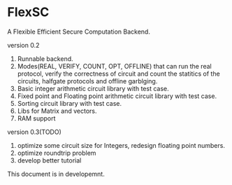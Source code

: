 FlexSC
======

A Flexible Efficient Secure Computation Backend.

version 0.2

1. Runnable backend.
2. Modes(REAL, VERIFY, COUNT, OPT, OFFLINE) that can run the real protocol, verify the correctness of circuit and count the statitics 
of the circuits, halfgate protocols and offline garblging.
3. Basic integer arithmetic circuit library with test case.
4. Fixed point and Floating point arithmetic circuit library with test case.
5. Sorting circuit library with test case. 
6. Libs for Matrix and vectors.
7. RAM support

version 0.3(TODO)
1. optimize some circuit size for Integers, redesign floating point numbers.
2. optimize roundtrip problem
3. develop better tutorial

This document is in developemnt.
